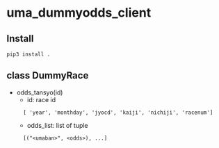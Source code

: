 # uma_dummyodds_client

## Install
```
pip3 install .
```

## class DummyRace
* odds_tansyo(id)
  * id: race id
  ```
    [ 'year', 'monthday', 'jyocd', 'kaiji', 'nichiji', 'racenum']
  ```
  * odds_list: list of tuple 
  ```
    [("<umaban>", <odds>), ...] 
  ```
